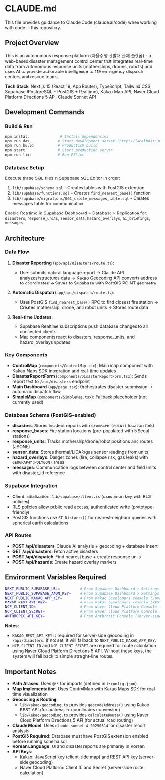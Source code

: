 # CLAUDE.md

This file provides guidance to Claude Code (claude.ai/code) when working with code in this repository.

## Project Overview

This is an autonomous response platform (자율주행 선발대 관제 플랫폼) - a web-based disaster management control center that integrates real-time data from autonomous response units (motherships, drones, robots) and uses AI to provide actionable intelligence to 119 emergency dispatch centers and rescue teams.

**Tech Stack**: Next.js 15 (React 19, App Router), TypeScript, Tailwind CSS, Supabase (PostgreSQL + PostGIS + Realtime), Kakao Map API, Naver Cloud Platform Directions 5 API, Claude Sonnet API

## Development Commands

### Build & Run
```bash
npm install              # Install dependencies
npm run dev             # Start development server (http://localhost:3000)
npm run build           # Production build
npm start               # Start production server
npm run lint            # Run ESLint
```

### Database Setup
Execute these SQL files in Supabase SQL Editor in order:
1. `lib/supabase/schema.sql` - Creates tables with PostGIS extension
2. `lib/supabase/functions.sql` - Creates `find_nearest_base()` function
3. `lib/supabase/migrations/001_create_messages_table.sql` - Creates messages table for communication

Enable Realtime in Supabase Dashboard > Database > Replication for: `disasters`, `response_units`, `sensor_data`, `hazard_overlays`, `ai_briefings`, `messages`

## Architecture

### Data Flow
1. **Disaster Reporting** (`app/api/disasters/route.ts`):
   - User submits natural language report → Claude API analyzes/structures data → Kakao Geocoding API converts address to coordinates → Saves to Supabase with PostGIS POINT geometry

2. **Automatic Dispatch** (`app/api/dispatch/route.ts`):
   - Uses PostGIS `find_nearest_base()` RPC to find closest fire station → Creates mothership, drone, and robot units → Stores route data

3. **Real-time Updates**:
   - Supabase Realtime subscriptions push database changes to all connected clients
   - Map components react to disasters, response_units, and hazard_overlays updates

### Key Components
- **ControlMap** (`components/ControlMap.tsx`): Main map component with Kakao Maps SDK integration and real-time updates
- **DisasterReportForm** (`components/DisasterReportForm.tsx`): Sends report text to `/api/disasters` endpoint
- **Main Dashboard** (`app/page.tsx`): Orchestrates disaster submission → automatic dispatch flow
- **SimpleMap** (`components/SimpleMap.tsx`): Fallback placeholder (not currently used)

### Database Schema (PostGIS-enabled)
- **disasters**: Stores incident reports with `GEOGRAPHY(POINT)` location field
- **response_bases**: Fire station locations (pre-populated with 5 Seoul stations)
- **response_units**: Tracks mothership/drone/robot positions and routes (JSONB)
- **sensor_data**: Stores thermal/LiDAR/gas sensor readings from units
- **hazard_overlays**: Danger zones (fire, collapse risk, gas leaks) with `GEOGRAPHY(POLYGON)` areas
- **messages**: Communication logs between control center and field units with disaster_id reference

### Supabase Integration
- Client initialization: `lib/supabase/client.ts` (uses anon key with RLS policies)
- RLS policies allow public read access, authenticated write (prototype-friendly)
- PostGIS functions use `ST_Distance()` for nearest-neighbor queries with spherical earth calculations

### API Routes
- **POST /api/disasters**: Claude AI analysis + geocoding + database insert
- **GET /api/disasters**: Fetch active disasters
- **POST /api/dispatch**: Find nearest base + create response units
- **POST /api/hazards**: Create hazard overlay markers

## Environment Variables Required

```bash
NEXT_PUBLIC_SUPABASE_URL=         # From Supabase Dashboard > Settings > API
NEXT_PUBLIC_SUPABASE_ANON_KEY=    # From Supabase Dashboard > Settings > API
NEXT_PUBLIC_KAKAO_APP_KEY=        # From Kakao Developers console (JavaScript key for map SDK)
KAKAO_REST_API_KEY=               # From Kakao Developers console (REST API key for geocoding - often same as JavaScript key)
NCP_CLIENT_ID=                    # From Naver Cloud Platform Console (for Directions 5 API)
NCP_CLIENT_SECRET=                # From Naver Cloud Platform Console (for Directions 5 API)
ANTHROPIC_API_KEY=                # From Anthropic Console (server-side only)
```

**Notes**:
- `KAKAO_REST_API_KEY` is required for server-side geocoding in `/api/disasters`. If not set, it will fallback to `NEXT_PUBLIC_KAKAO_APP_KEY`.
- `NCP_CLIENT_ID` and `NCP_CLIENT_SECRET` are required for route calculation using Naver Cloud Platform Directions 5 API. Without these keys, the system will fall back to simple straight-line routes.

## Important Notes

- **Path Aliases**: Uses `@/*` for imports (defined in `tsconfig.json`)
- **Map Implementation**: Uses ControlMap with Kakao Maps SDK for real-time visualization
- **Geocoding & Routing**:
  - `lib/kakao/geocoding.ts` provides `geocodeAddress()` using Kakao REST API (for address → coordinates conversion)
  - `lib/kakao/geocoding.ts` provides `calculateRoute()` using Naver Cloud Platform Directions 5 API (for actual road routing)
- **Claude Model**: Uses `claude-sonnet-4-20250514` for disaster report analysis
- **PostGIS Required**: Database must have PostGIS extension enabled before running schema.sql
- **Korean Language**: UI and disaster reports are primarily in Korean
- **API Keys**:
  - Kakao: JavaScript key (client-side map) and REST API key (server-side geocoding)
  - Naver Cloud Platform: Client ID and Secret (server-side route calculation)
